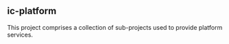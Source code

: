## ic-platform

This project comprises a collection of sub-projects used to provide platform services.

